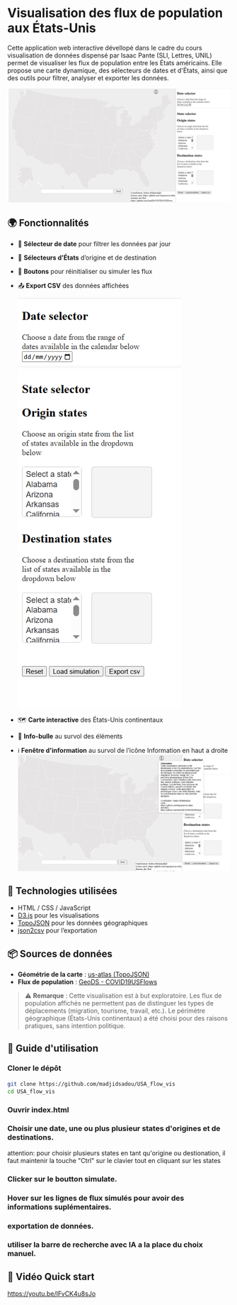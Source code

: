 # Visualisation des flux de population aux États-Unis

Cette application web interactive dévellopé dans le cadre du cours visualisation de données dispensé par Isaac Pante (SLI, Lettres, UNIL)
 permet de visualiser les flux de population entre les États américains. Elle propose une carte dynamique, des sélecteurs de dates et d'États, ainsi que des outils pour filtrer, analyser et exporter les données.

![](./screens/1.PNG) 

## 🌍 Fonctionnalités

- 📅 **Sélecteur de date** pour filtrer les données par jour
- 🧭 **Sélecteurs d’États** d’origine et de destination
- 🔄 **Boutons** pour réinitialiser ou simuler les flux
- 📤 **Export CSV** des données affichées

  ![](./screens/2.PNG) 

- 🗺️ **Carte interactive** des États-Unis continentaux
- 🧠 **Info-bulle** au survol des éléments
- ℹ️ **Fenêtre d'information** au survol de l’icône Information en haut a droite
    ![](./screens/6.PNG) 


## 🧪 Technologies utilisées

- HTML / CSS / JavaScript
- [D3.js](https://d3js.org/) pour les visualisations
- [TopoJSON](https://github.com/topojson/topojson) pour les données géographiques
- [json2csv](https://github.com/zemirco/json2csv) pour l’exportation

## 📦 Sources de données

- **Géométrie de la carte** : [us-atlas (TopoJSON)](https://github.com/topojson/us-atlas)
- **Flux de population** : [GeoDS - COVID19USFlows](https://github.com/GeoDS/COVID19USFlows)

> ⚠️ **Remarque** : Cette visualisation est à but exploratoire. Les flux de population affichés ne permettent pas de distinguer les types de déplacements (migration, tourisme, travail, etc.). Le périmètre géographique (États-Unis continentaux) a été choisi pour des raisons pratiques, sans intention politique.

## 🚀 Guide d'utilisation

### Cloner le dépôt

```bash
git clone https://github.com/madjidsadou/USA_flow_vis
cd USA_flow_vis
```

### Ouvrir index.html
### Choisir une date, une ou plus plusieur states d'origines et de destinations.
attention: pour choisir plusieurs states en tant qu'origine ou destionation, il faut maintenir la touche "Ctrl" sur le clavier tout en cliquant sur les states
### Clicker sur le boutton simulate.
### Hover sur les lignes de flux simulés pour avoir des informations suplémentaires.
### exportation de données.
### utiliser la barre de recherche avec IA a la place du choix manuel.

## 🚀 Vidéo Quick start

https://youtu.be/IFvCK4u8sJo
